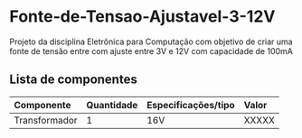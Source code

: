 # Fonte-de-Tensao-Ajustavel-3-12V
Projeto da disciplina Eletrônica para Computação com objetivo de criar uma fonte de tensão entre com ajuste entre 3V e 12V com capacidade de 100mA


## Lista de componentes

|Componente    | Quantidade    | Especificações/tipo | Valor     |
| :---         | :---          |     :---            | :---      |
|Transformador | 1             | 16V                 |  XXXXX    |

